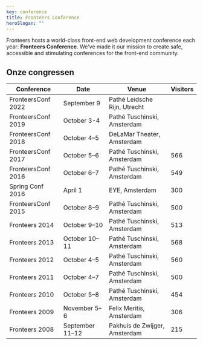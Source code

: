 ```yaml
---
key: conference
title: Fronteers Conference
heroSlogan: ""
---
```


Fronteers hosts a world-class front-end web development conference each year: **Fronteers Conference**. We've made it our mission to create safe, accessible and stimulating conferences for the front-end community.

## Onze congressen

| Conference         | Date            | Venue                         | Visitors |
| ------------------ | --------------- | ----------------------------- | -------- |
| FronteersConf 2022 | September 9     | Pathé Leidsche Rijn, Utrecht  |
| FronteersConf 2019 | October 3-4     | Pathé Tuschinski, Amsterdam   |
| FronteersConf 2018 | October 4–5     | DeLaMar Theater, Amsterdam    |
| FronteersConf 2017 | October 5–6     | Pathé Tuschinski, Amsterdam   | 566      |
| FronteersConf 2016 | October 6–7     | Pathé Tuschinski, Amsterdam   | 549      |
| Spring Conf 2016   | April 1         | EYE, Amsterdam                | 300      |
| FronteersConf 2015 | October 8–9     | Pathé Tuschinski, Amsterdam   | 500      |
| Fronteers 2014     | October 9–10    | Pathé Tuschinski, Amsterdam   | 513      |
| Fronteers 2013     | October 10–11   | Pathé Tuschinski, Amsterdam   | 568      |
| Fronteers 2012     | October 4–5     | Pathé Tuschinski, Amsterdam   | 560      |
| Fronteers 2011     | October 4–7     | Pathé Tuschinski, Amsterdam   | 500      |
| Fronteers 2010     | October 5–8     | Pathé Tuschinski, Amsterdam   | 454      |
| Fronteers 2009     | November 5–6    | Felix Meritis, Amsterdam      | 306      |
| Fronteers 2008     | September 11–12 | Pakhuis de Zwijger, Amsterdam | 215      |
